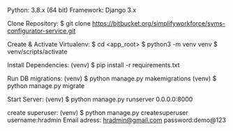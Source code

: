 Python: 3.8.x (64 bit)
Framework: Django 3.x

Clone Repository:
$ git clone https://bitbucket.org/simplifyworkforce/svms-configurator-service.git

Create & Activate Virtualenv:
$ cd <app_root>
$ python3 -m venv venv
$ venv/scripts/activate 

Install Dependencies:
(venv) $ pip install -r requirements.txt

Run DB migrations:
(venv) $ python manage.py makemigrations
(venv) $ python manage.py migrate

Start Server:
(venv) $ python manage.py runserver 0.0.0.0:8000

create superuser:
(venv) $ python manage.py createsuperuser
username:hradmin
Email adress: hradmin@gmail.com
password:demo@123
